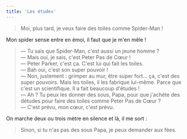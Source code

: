 ```yaml
---
title: 'Les études'
---
```


> Moi, plus tard, je veux faire des toiles comme Spider-Man !

Mon <span lang="en">spider sense</span> entre en émoi, il faut que je m'en mêle
!

<!-- more -->

> — Tu sais que Spider-Man, c'est aussi un jeune homme ?  
> — Mais oui, je sais, c'est Peter Pas de Cœur !  
> — Peter Parker, c'est ça. C'est lui qui fait les toiles.  
> — Bah oui, c'est son super pouvoir !  
> — Non, justement : grimper au mur, être super fort… ça, c'est des super
> pouvoirs. Mais les toiles, il les fabrique lui-même. Parce que c'est un
> scientifique. Il a fait beaucoup d'études !  
> — Ah ? Tu peux les donner des sous, Papa, pour que j'achète des détudes pour
> faire des toiles comme Peter Pas de Cœur ?  
> — C'est prévu, mon cœur, c'est prévu.

On marche deux ou trois mètre en silence et là, il me sort :

> Sinon, si tu n'as pas des sous Papa, je peux demander aux fées.
